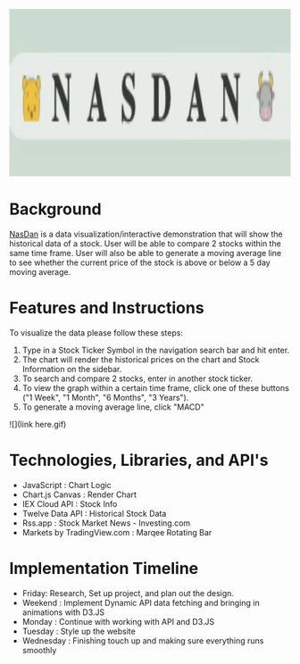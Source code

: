 <p align ="center">
  <img width="550" height="300" src="images/ezgif.com-gif-maker.gif">
</p>

# Background

[NasDan](https://dli53.github.io/JS-Project/) is a data visualization/interactive demonstration that will show the historical data of a stock. User will be able to compare 2 stocks within the same time frame. User will also be able to generate a moving average line to see whether the current price of the stock is above or below a 5 day moving average.

# Features and Instructions


To visualize the data please follow these steps:
1. Type in a Stock Ticker Symbol in the navigation search bar and hit enter.
2. The chart will render the historical prices on the chart and Stock Information on the sidebar.
3. To search and compare 2 stocks, enter in another stock ticker.
4. To view the graph within a certain time frame, click one of these buttons ("1 Week", "1 Month", "6 Months", "3 Years").
5. To generate a moving average line, click "MACD"


![](link here.gif)

# Technologies, Libraries, and API's

- JavaScript : Chart Logic
- Chart.js Canvas : Render Chart
- IEX Cloud API : Stock Info
- Twelve Data API : Historical Stock Data
- Rss.app : Stock Market News - Investing.com
- Markets by TradingView.com : Marqee Rotating Bar
<!-- # Functionality & MVPs -->

<!-- In NasDan, users will be able to:
-   Input a stock ticker
-   Select a time frame
-   Visualize the historical stock price of of the stock as a line graph
-   Compare 2 stocks within the same time frame
-   Generate a 52 wk Average line -->


<!-- ![Alt Text](images/image.png) -->


# Implementation Timeline
-   Friday: Research, Set up project, and plan out the design.
-   Weekend : Implement Dynamic API data fetching and bringing in animations with D3.JS
-   Monday : Continue with working with API and D3.JS
-   Tuesday : Style up the website
-   Wednesday : Finishing touch up and making sure everything runs smoothly
